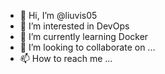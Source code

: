 - 👋 Hi, I’m @liuvis05
- 👀 I’m interested in DevOps
- 🌱 I’m currently learning Docker
- 💞️ I’m looking to collaborate on ...
- 📫 How to reach me ...

<!---
liuvis05/liuvis05 is a ✨ special ✨ repository because its `README.md` (this file) appears on your GitHub profile.
You can click the Preview link to take a look at your changes.
--->
